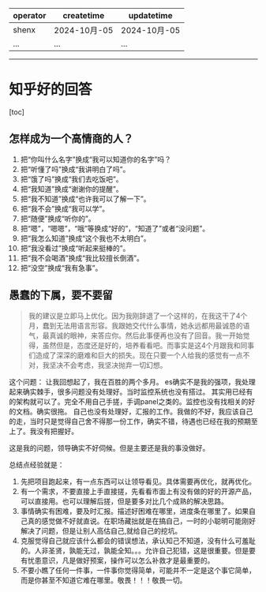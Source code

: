 | operator | createtime | updatetime |
| ---- | ---- | ---- |
| shenx | 2024-10月-05 | 2024-10月-05  |
| ... | ... | ... |
---
# 知乎好的回答

[toc]

## 怎样成为一个高情商的人？

1. 把“你叫什么名字”换成“我可以知道你的名字”吗？
2. 把“听懂了吗”换成“我讲明白了吗”。
3. 把“饿了吗”换成“我们去吃饭吧”。
4. 把“我知道”换成“谢谢你的提醒”。
5. 把“我不知道”换成“也许我可以了解一下”。
6. 把“我不会”换成“我可以学”。
7. 把“随便”换成“听你的”。
8. 把“嗯”，“嗯嗯”，“哦”等换成“好的”，“知道了”或者“没问题”。
9. 把“我怎么知道”换成“这个我也不太明白”。
10. 把“我没看过”换成“听起来挺棒的”。
11. 把“我不会喝酒”换成“我比较擅长倒酒”。
12. 把“没空”换成“我有急事”。

## 愚蠢的下属，要不要留

>我的建议是立即马上优化。因为我刚辞退了一个这样的，在我这干了4个月，蠢到无法用语言形容。我跟她交代什么事情，她永远都用最诚恳的语气，最真诚的眼神，来答应你。然后此事便再也没有了回音。我一开始觉得，虽然但是，态度还是好的，培养看看吧。而事实是这4个月跟我和同事们造成了深深的磨难和巨大的损失。现在只要一个人给我的感觉有一点不对，我坚决不会考虑，我坚决抛弃一切幻想。


这个问题：
让我回想起了，我在百胜的两个多月。
es确实不是我的强项，我处理起来确实棘手，很多问题没有处理好。当时监控系统也没有搭过。
其实用已经有的架构就可以了。完全不用自己手搓，手调panel之类的。监控也没有找相关的好的文档。确实很拖。
自己也没有处理好，汇报的工作。我做的不好，我应该自己的走，当时只是觉得自己舍不得那一份工作，确实不错，待遇也已经在我的预期至上了。我没有把握好。

这是我的问题，领导确实不好伺候。但是主要还是我的事没做好。

总结点经验就是：
1. 先把项目跑起来，有一点东西可以让领导看见。具体需要再优化，就再优化。
2. 有一个需求，不要直接上手直接搓，先看看市面上有没有做的好的开源产品，可以直接用。也可以理解后搓，但是要多对比几个成熟的解决思路。
3. 事情确实有困难，要及时汇报。描述好困难在哪里，进度条在哪里了。如果自己真的感觉做不好就直说。在职场藏拙就是在搞自己，一时的小聪明可能刚好解决了问题，但是让别人高估自己,就给自己的挖坑。
4. 克服觉得自己就应该什么都会的错误想法，承认知己不知道，没有什么可羞耻的。人非圣贤，孰能无过，孰能全知。。。允许自己犯错，这是很重要。但是要有忧患意识，凡是做好预案，操作可以怎么补救才是最重要的。
5. 不要小瞧了任何一件事，一件事你觉得简单，可能并不一定是这个事它简单，而是你甚至不知道它难在哪里。敬畏！！！敬畏一切。